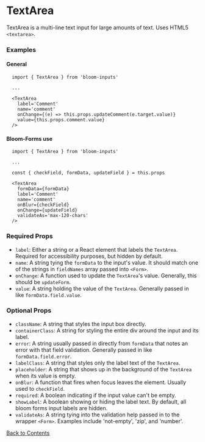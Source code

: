 # TextArea

TextArea is a multi-line text input for large amounts of text. Uses HTML5 `<textarea>`.

### Examples
#### General
```
  import { TextArea } from 'bloom-inputs'

  ...

  <TextArea
    label='Comment'
    name='comment'
    onChange={(e) => this.props.updateComment(e.target.value)}
    value={this.props.comment.value}
  />
```

#### Bloom-Forms use
```
  import { TextArea } from 'bloom-inputs'
  
  ...

  const { checkField, formData, updateField } = this.props

  <TextArea
    formData={formData}
    label='Comment'
    name='comment'
    onBlur={checkField}
    onChange={updateField}
    validateAs='max-120-chars'
  />
```

### Required Props
- `label`:
  Either a string or a React element that labels the `TextArea`. Required for accessibility purposes, but hidden by default.
- `name`:
  A string tying the `formData` to the input's value. It should match one of the strings in `fieldNames` array passed into `<Form>`.
- `onChange`:
  A function used to update the `TextArea`'s value. Generally, this should be `updateForm`.
- `value`:
  A string holding the value of the `TextArea`. Generally passed in like `formData.field.value`.

### Optional Props
- `className`:
  A string that styles the input box directly.
- `containerClass`:
  A string for styling the entire div around the input and its label.
- `error`:
  A string usually passed in directly from `formData` that notes an error with that field validation. Generally passed in like `formData.field.error`.
- `labelClass`:
  A string that styles only the label text of the `TextArea`.
- `placeholder`:
  A string that shows up in the background of the `TextArea` when its value is empty.
- `onBlur`:
  A function that fires when focus leaves the element. Usually used to `checkField`.
- `required`:
  A boolean indicating if the input value can't be empty.
- `showLabel`:
  A boolean showing or hiding the label text. By default, all bloom forms input labels are hidden.
- `validateAs`:
  A string tying into the validation help passed in to the wrapper `<Form>`. Examples include 'not-empty', 'zip', and 'number'.

[Back to Contents](https://github.com/vineyard-bloom/bloom-inputs#contents)

